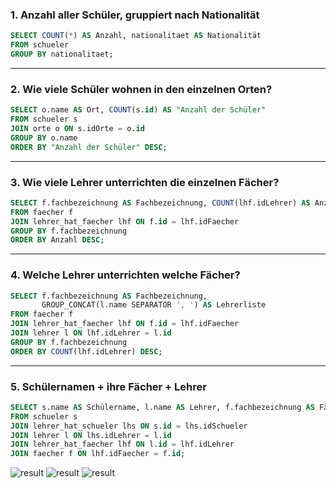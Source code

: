 
### 1. Anzahl aller Schüler, gruppiert nach Nationalität

```sql
SELECT COUNT(*) AS Anzahl, nationalitaet AS Nationalität
FROM schueler
GROUP BY nationalitaet;
```

---

### 2. Wie viele Schüler wohnen in den einzelnen Orten?  


```sql
SELECT o.name AS Ort, COUNT(s.id) AS "Anzahl der Schüler"
FROM schueler s
JOIN orte o ON s.idOrte = o.id
GROUP BY o.name
ORDER BY "Anzahl der Schüler" DESC;
```

---

### 3. Wie viele Lehrer unterrichten die einzelnen Fächer?  


```sql
SELECT f.fachbezeichnung AS Fachbezeichnung, COUNT(lhf.idLehrer) AS Anzahl
FROM faecher f
JOIN lehrer_hat_faecher lhf ON f.id = lhf.idFaecher
GROUP BY f.fachbezeichnung
ORDER BY Anzahl DESC;
```

---

### 4. Welche Lehrer unterrichten welche Fächer?  

```sql
SELECT f.fachbezeichnung AS Fachbezeichnung,
       GROUP_CONCAT(l.name SEPARATOR ', ') AS Lehrerliste
FROM faecher f
JOIN lehrer_hat_faecher lhf ON f.id = lhf.idFaecher
JOIN lehrer l ON lhf.idLehrer = l.id
GROUP BY f.fachbezeichnung
ORDER BY COUNT(lhf.idLehrer) DESC;
```
---

### 5. Schülernamen + ihre Fächer + Lehrer  

```sql
SELECT s.name AS Schülername, l.name AS Lehrer, f.fachbezeichnung AS Fächer
FROM schueler s
JOIN lehrer_hat_schueler lhs ON s.id = lhs.idSchueler
JOIN lehrer l ON lhs.idLehrer = l.id
JOIN lehrer_hat_faecher lhf ON l.id = lhf.idLehrer
JOIN faecher f ON lhf.idFaecher = f.id;
```
![result](integrität_pic/gr1-2.jpg)
![result](integrität_pic/gr3-4.jpg)
![result](integrität_pic/gr5.jpg)
